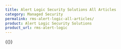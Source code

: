 ```yaml
---
title: Alert Logic Security Solutions All Articles
category: Managed Security
permalink: rms-alert-logic-all-articles/
product: Alert Logic Security Solutions
product_url: rms-alert-logic
---
```


{{<list product_url="rms-alert-logic">}}